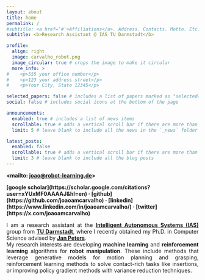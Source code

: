 ```yaml
---
layout: about
title: home
permalink: /
#subtitle: <a href='#'>Affiliations</a>. Address. Contacts. Motto. Etc.
subtitle: <b>Research Assistant @ IAS TU Darmstadt</b>

profile:
  align: right
  image: carvalho_robot.png
  image_circular: true # crops the image to make it circular
  more_info: >
#    <p>555 your office number</p>
#    <p>123 your address street</p>
#    <p>Your City, State 12345</p>

selected_papers: false # includes a list of papers marked as "selected={true}"
social: false # includes social icons at the bottom of the page

announcements:
  enabled: true # includes a list of news items
  scrollable: true # adds a vertical scroll bar if there are more than 3 news items
  limit: 5 # leave blank to include all the news in the `_news` folder

latest_posts:
  enabled: false
  scrollable: true # adds a vertical scroll bar if there are more than 3 new posts items
  limit: 3 # leave blank to include all the blog posts
---
```


<b><mailto: joao@robot-learning.de></b>

<b>
[google scholar](https://scholar.google.com/citations?user=xYUxMF0AAAAJ&hl=en) &middot; 
[github](https://github.com/joaoamcarvalho) &middot;
[linkedin](https://www.linkedin.com/in/joaoamcarvalho/) &middot;
[twitter](https://x.com/joaoamcarvalho)
</b>

<p style='text-align: justify;'>
I am a research assistant at the 
<b><a href="https://www.ias.informatik.tu-darmstadt.de/" target="_blank">Intelligent Autonomous Systems (IAS)</a></b> 
group from
<b><a href="https://www.tu-darmstadt.de/" target="_blank">TU Darmstadt</a></b>,
where I recently obtained my Ph.D. in Computer Science advised by
<b><a href="https://www.ias.informatik.tu-darmstadt.de/Team/JanPeters" target="_blank">Jan Peters</a></b>.
<br>
My research interests are developing <b> machine learning</b> and <b>reinforcement learning</b> algorithms for <b>robot manipulation</b>. 
These include methods that leverage generative models for motion planning and grasping, reinforcement learning methods to solve contact-rich tasks like insertions, or improving policy gradient methods with variance reduction techniques.
</p>
